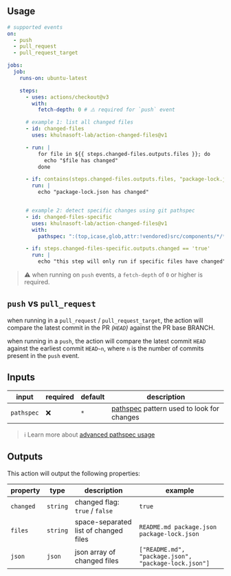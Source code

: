## Usage

```yaml
# supported events
on:
  - push
  - pull_request
  - pull_request_target

jobs:
  job:
    runs-on: ubuntu-latest

    steps:
      - uses: actions/checkout@v3
        with:
          fetch-depth: 0 # ⚠️ required for `push` event

      # example 1: list all changed files
      - id: changed-files
        uses: khulnasoft-lab/action-changed-files@v1

      - run: |
          for file in ${{ steps.changed-files.outputs.files }}; do
            echo "$file has changed"
          done

      - if: contains(steps.changed-files.outputs.files, "package-lock.json")
        run: |
          echo "package-lock.json has changed"


      # example 2: detect specific changes using git pathspec
      - id: changed-files-specific
        uses: khulnasoft-lab/action-changed-files@v1
        with:
          pathspec: ":(top,icase,glob,attr:!vendored)src/components/*/*.jsx"

      - if: steps.changed-files-specific.outputs.changed == 'true'
        run: |
          echo "this step will only run if specific files have changed"
```

> ⚠️ when running on `push` events, a `fetch-depth` of `0` or higher is required.

## `push` vs `pull_request`

when running in a `pull_request` / `pull_request_target`, the action will compare the latest commit in the PR _(`HEAD`)_ against the PR base BRANCH.

when running in a `push`, the action will compare the latest commit `HEAD` against the earliest commit `HEAD~n`, where `n` is the number of commits present in the `push` event.

## Inputs

| input       | required | default        | description                                   |
| ----------- | -------- | -------------- | --------------------------------------------- |
| `pathspec`  | ❌       | `*`            | [pathspec][] pattern used to look for changes |

> ℹ️ Learn more about [advanced pathspec usage](https://css-tricks.com/git-pathspecs-and-how-to-use-them/)

## Outputs

This action will output the following properties:

<!-- markdownlint-capture -->
<!-- markdownlint-disable MD034 -->
| property  | type     | description                           | example                                               |
| ----------| -------- | ------------------------------------- | ----------------------------------------------------- |
| `changed` | `string` | changed flag: `true` / `false`        | `true`                                                |
| `files`   | `string` | space-separated list of changed files | `README.md package.json package-lock.json`            |
| `json`    | `json`   | json array of changed files           | `["README.md", "package.json", "package-lock.json"]`  |

[pathspec]: https://git-scm.com/docs/gitglossary#Documentation/gitglossary.txt-aiddefpathspecapathspec
